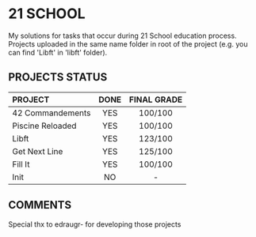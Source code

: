 21 SCHOOL
=========

My solutions for tasks that occur during 21 School education process. Projects uploaded in the same name folder in root of the project (e.g. you can find 'Libft' in 'libft' folder).

PROJECTS STATUS
---------------
| PROJECT           | DONE       | FINAL GRADE       |
| :---------------- | :--------: | :---------------: |
| 42 Commandements | YES | 100/100 |
| Piscine Reloaded | YES | 100/100 |
| Libft | YES | 123/100 |
| Get Next Line | YES | 125/100 |
| Fill It | YES | 100/100 |
| Init | NO | - |

COMMENTS
--------
Special thx to edraugr- for developing those projects
